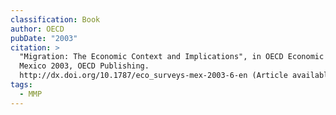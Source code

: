 ```yaml
---
classification: Book
author: OECD
pubDate: "2003"
citation: >
  "Migration: The Economic Context and Implications", in OECD Economic Surveys:
  Mexico 2003, OECD Publishing.
  http://dx.doi.org/10.1787/eco_surveys-mex-2003-6-en (Article available in PDF)
tags:
  - MMP
---
```


